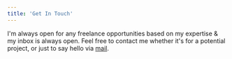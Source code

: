 ```yaml
---
title: 'Get In Touch'
---
```


I'm always open for any freelance opportunities based on my expertise & my inbox is always open. Feel free to contact me whether it's for a potential project, or just to say hello via [mail](mailto:chat@kelvinkamau.app).
